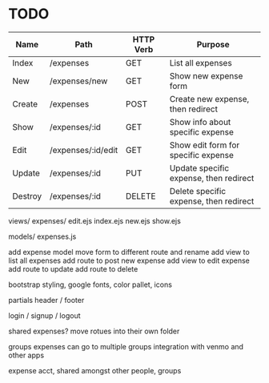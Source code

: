 # TODO

| Name    | Path           | HTTP Verb | Purpose                            |
| ------- | -------------- | --------- | ---------------------------------- |
| Index   | /expenses          | GET       | List all expenses                      |
| New     | /expenses/new      | GET       | Show new expense form                  |
| Create  | /expenses          | POST      | Create new expense, then redirect      |
| Show    | /expenses/:id      | GET       | Show info about specific expense       |
| Edit    | /expenses/:id/edit | GET       | Show edit form for specific expense    |
| Update  | /expenses/:id      | PUT       | Update specific expense, then redirect |
| Destroy | /expenses/:id      | DELETE    | Delete specific expense, then redirect |

views/
    expenses/
        edit.ejs
        index.ejs
        new.ejs
        show.ejs

models/
    expenses.js



add expense model
move form to different route and rename
add view to list all expenses
add route to post new expense
add view to edit expense
add route to update
add route to delete

bootstrap
styling, google fonts, color pallet, icons


partials header / footer

login / signup / logout

shared expenses?
move rotues into their own folder

groups
expenses can go to multiple groups
integration with venmo and other apps

expense acct, shared amongst other people, groups

